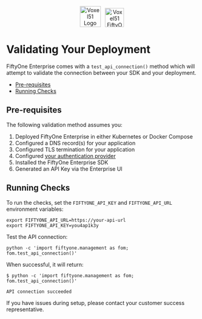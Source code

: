 <!-- markdownlint-disable no-inline-html line-length -->
<!-- markdownlint-disable-next-line first-line-heading -->
<div align="center">
<p align="center">

<img alt="Voxel51 Logo" src="https://user-images.githubusercontent.com/25985824/106288517-2422e000-6216-11eb-871d-26ad2e7b1e59.png" height="55px"> &nbsp;
<img alt="Voxel51 FiftyOne" src="https://user-images.githubusercontent.com/25985824/106288518-24bb7680-6216-11eb-8f10-60052c519586.png" height="50px">

</p>
</div>
<!-- markdownlint-enable no-inline-html line-length -->

# Validating Your Deployment

FiftyOne Enterprise comes with a `test_api_connection()` method which will
attempt to validate the connection between your SDK and your deployment.

<!-- toc -->

- [Pre-requisites](#pre-requisites)
- [Running Checks](#running-checks)

<!-- tocstop -->

## Pre-requisites

The following validation method assumes you:

1. Deployed FiftyOne Enterprise in either Kubernetes or
   Docker Compose
1. Configured a DNS record(s) for your application
1. Configured TLS termination for your application
1. Configured
   [your authentication provider](https://docs.voxel51.com/teams/pluggable_auth.html)
1. Installed the FiftyOne Enterprise SDK
1. Generated an API Key via the Enterprise UI

## Running Checks

To run the checks, set the `FIFTYONE_API_KEY` and `FIFTYONE_API_URL`
environment variables:

```shell
export FIFTYONE_API_URL=https://your-api-url
export FIFTYONE_API_KEY=you4ap1k3y
```

Test the API connection:

```shell
python -c 'import fiftyone.management as fom; fom.test_api_connection()'
```

When successful, it will return:

```shell
$ python -c 'import fiftyone.management as fom; fom.test_api_connection()'

API connection succeeded
```

If you have issues during setup, please contact your customer success representative.
